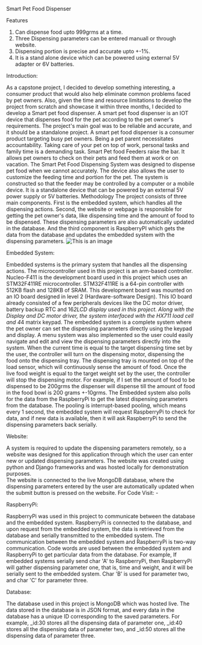Smart Pet Food Dispenser 

Features
1. Can dispense food upto 999grms at a time. 
2. Three Dispensing parameters can be entered manuall or through website. 
3. Dispensing portion is precise and accurate upto +-1%. 
4. It is a stand alone device which can be powered using external 5V adapter or 6V batteries.  

Introduction: 

As a capstone project, I decided to develop something interesting, a consumer product that would also help eliminate common problems faced by pet owners. Also, given the time and resource limitations to develop the project from scratch and showcase it within three months, I decided to develop a Smart pet food dispenser. A smart pet food dispenser is an IOT device that dispenses food for the pet according to the pet owner's requirements. The project's main goal was to be reliable and accurate, and it should be a standalone project. 
A smart pet food dispenser is a consumer product targeting busy pet owners. Being a pet parent necessitates accountability. Taking care of your pet on top of work, personal tasks and family time is a demanding task. Smart Pet food Feeders raise the bar. It allows pet owners to check on their pets and feed them at work or on vacation. The Smart Pet Food Dispensing System was designed to dispense pet food when we cannot accurately. The device also allows the user to customize the feeding time and portion for the pet. The system is constructed so that the feeder may be controlled by a computer or a mobile device. It is a standalone device that can be powered by an external 5V power supply or 5V batteries. 
Methodology 
The project consists of three main components. First is the embedded system, which handles all the dispensing actions. Second, the website or webpage is responsible for getting the pet owner's data, like dispensing time and the amount of food to be dispensed. These dispensing parameters are also automatically updated in the database. And the third component is RaspberryPI which gets the data from the database and updates the embedded system with the dispensing parameters. 
![This is an image](https://drive.google.com/file/d/1uKgjvl68bx2e_au3DSbKOQlvGWThZL7w/view?usp=sharing/BD.png)
 

Embedded System:  

Embedded systems is the primary system that handles all the dispensing actions. The microcontroller used in this project is an arm-based controller. Nucleo-F411 is the development board used in this project which uses an STM32F411RE microcontroller. STM32F411RE is a 64-pin controller with 512KB flash and 128KB of SRAM. This development board was mounted on an IO board designed in level 2 (Hardware-software Design). This IO board already consisted of a few peripherals devices like the DC motor driver, battery backup RTC and 16*2LCD display used in this project.
Along with the Display and DC motor driver, the system interfaced with the HX711 load cell and 4*4 matrix keypad. The embedded system is a complete system where the pet owner can set the dispensing parameters directly using the keypad and display. A menu system was also implemented so the user could easily navigate and edit and view the dispensing parameters directly into the system. 
When the current time is equal to the target dispensing time set by the user, the controller will turn on the dispensing motor, dispensing the food onto the dispensing tray. The dispensing tray is mounted on top of the load sensor, which will continuously sense the amount of food. Once the live food weight is equal to the target weight set by the user, the controller will stop the dispensing motor. For example, if I set the amount of food to be dispensed to be 200grms the dispenser will dispense till the amount of food in the food bowl is 200 grams +-10grms. 
The Embedded system also polls for the data from the RaspberryPi to get the latest dispensing parameters from the database. The pooling is interrupt-based pooling, which means every 1 second, the embedded system will request RaspberryPi to check for data, and if new data is available, then it will ask RaspberryPi to send the dispensing parameters back serially. 

Website: 

A system is required to update the dispensing parameters remotely, so a website was designed for this application through which the user can enter new or updated dispensing parameters. 
The website was created using python and Django frameworks and was hosted locally for demonstration purposes.  
The website is connected to the live MongoDB database, where the dispensing parameters entered by the user are automatically updated when the submit button is pressed on the website.
For Code Visit: - 
 

RaspberryPi: 

RaspberryPi was used in this project to communicate between the database and the embedded system. RaspberryPi is connected to the database, and upon request from the embedded system, the data is retrieved from the database and serially transmitted to the embedded system. 
The communication between the embedded system and RaspberryPi is two-way communication. 
Code words are used between the embedded system and RaspberryPi to get particular data from the database. For example, If embedded systems serially send char 'A' to RaspberryPi, then RaspberryPi will gather dispensing parameter one, that is, time and weight, and it will be serially sent to the embedded system. 
Char 'B' is used for parameter two, and char 'C' for parameter three.

Database:  

The database used in this project is MongoDB which was hosted live. The data stored in the database is in JSON format, and every data in the database has a unique ID corresponding to the saved parameters. 
For example, _id:30 stores all the dispensing data of parameter one,  _id:40 stores all the dispensing data of parameter two, and _id:50 stores all the dispensing data of parameter three. 
 
